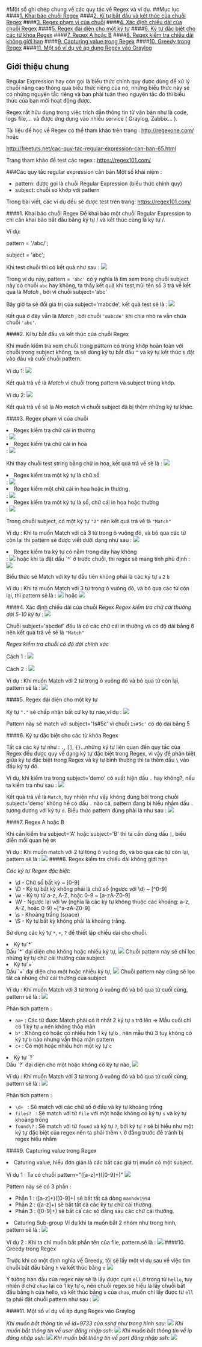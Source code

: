 #Một số ghi chép chung về các quy tắc về Regex và ví dụ.
##Mục lục
####[1. Khai báo chuỗi Regex](https://github.com/manhdinh/ghichep-regex/blob/master/Ghichep.md#1-khai-báo-chuỗi-regex-1)
####[2. Kí tự bắt đầu và kết thúc của chuỗi Regex](https://github.com/manhdinh/ghichep-regex/blob/master/Ghichep.md#2-kí-tự-bắt-đầu-và-kết-thúc-của-chuỗi-regex-1)
####[3. Regex phạm vi của chuỗi](https://github.com/manhdinh/ghichep-regex/blob/master/Ghichep.md#3-regex-phạm-vi-của-chuỗi-1)
####[4. Xác định chiều dài của chuỗi Regex](https://github.com/manhdinh/ghichep-regex/blob/master/Ghichep.md#4-xác-định-chiều-dài-của-chuỗi-regex-1)
####[5. Regex đại diện cho một ký tự](https://github.com/manhdinh/ghichep-regex/blob/master/Ghichep.md#5-regex-đại-diện-cho-một-ký-tự-1)
####[6. Ký tự đặc biệt cho các từ khóa Regex](https://github.com/manhdinh/ghichep-regex/blob/master/Ghichep.md#6-ký-tự-đặc-biệt-cho-các-từ-khóa-regex-1)
####[7. Regex A hoặc B](https://github.com/manhdinh/ghichep-regex/blob/master/Ghichep.md#7-regex-a-hoặc-b-1)
####[8.  Regex kiểm tra chiều dài không giới hạn](https://github.com/manhdinh/ghichep-regex/blob/master/Ghichep.md#8--regex-kiểm-tra-chiều-dài-không-giới-hạn-1)
####[9. Capturing value trong Regex](https://github.com/manhdinh/ghichep-regex/blob/master/Ghichep.md#9-capturing-value-trong-regex-1)
####[10. Greedy trong Regex](https://github.com/manhdinh/ghichep-regex/blob/master/Ghichep.md#10-greedy-trong-regex-1)
####[11. Một số ví dụ về áp dụng Regex vào Graylog](https://github.com/manhdinh/ghichep-regex/blob/master/Ghichep.md#11-một-số-ví-dụ-về-áp-dụng-regex-vào-graylog-1)
## Giới thiệu chung
Regular Expression hay còn gọi là biểu thức chính quy được dùng để xử lý chuỗi nâng cao thông qua biểu thức riêng của nó, những biểu thức này sẽ có những nguyên tắc riêng và bạn phải tuân theo nguyên tắc đó thì biểu thức của bạn mới hoạt động được. 

Regex rất hữu dụng trong việc trích dẫn thông tin từ văn bản như là code, logs file,... và được ứng dụng
vào nhiều service ( Graylog, Zabbix... ).

Tài liệu để học về Regex có thể tham khảo trên trang : http://regexone.com/ hoặc

http://freetuts.net/cac-quy-tac-regular-expression-can-ban-65.html

Trang tham khảo để test các regex : https://regex101.com/ 

###Các quy tắc regular expression căn bản
 Một số khái niệm : 
 -  pattern: được gọi là chuỗi Regular Expression (biểu thức chính quy)
 -  subject: chuỗi so khớp với pattern
 
 Trong bài viết, các ví dụ đều sẽ được test trên trang: https://regex101.com/ 

####1. Khai báo chuỗi Regex
 Để khai báo một chuỗi Regular Expression ta chỉ cần khai báo bắt đầu bằng ký tự / và kết thúc cũng là ký tự /.
 
 Ví dụ: 
 
pattern = '/abc/';
 
subject = 'abc';

Khi test chuỗi thì có kết quả như sau : <img src="http://i.imgur.com/UImXGkP.png">

Trong ví dụ này, pattern = `'abc'` có ý nghĩa là tìm xem trong chuỗi subject này có chuỗi `abc` hay không, ta thấy kết quả khi test,mũi tên số 3 trả về kết quả là *Match* , bởi vì chuỗi subject='abc'

Bây giờ ta sẽ đổi giá trị của subject='mabcde', kết quả test sẽ là : <img src="http://i.imgur.com/r28t9ZS.png">

Kết quả ở đây vẫn là *Match* , bởi chuỗi `'mabcde'` khi chia nhỏ ra vẫn chứa chuỗi `'abc'`.

####2. Kí tự bắt đầu và kết thúc của chuỗi Regex

Khi muốn kiểm tra xem chuỗi trong pattern có trùng khớp hoàn toàn với chuỗi trong subject không, ta sẽ dùng ký tự bắt đầu `^` và ký tự kết thúc `$` đặt vào đầu và cuối chuỗi pattern.

Ví dụ 1: <img src="http://i.imgur.com/TwadzCF.png">

Kết quả trả về là *Match* vì chuỗi trong pattern và subject trùng khớp. 

Ví dụ 2: <img src="http://i.imgur.com/ZL9AAYO.png">

Kết quả trả về sẽ là *No match* vì chuỗi subject đã bị thêm những ký tự khác.

####3. Regex phạm vi của chuỗi

  <li>Regex kiểm tra chữ cái in thường</li> : <img src="http://i.imgur.com/mk29XdZ.png">
  
  <li>Regex kiểm tra chữ cái in hoa</li> : <img src="http://i.imgur.com/exTIDyY.png">
  
   Khi thay chuỗi test string bằng chữ in hoa, kết quả trả về sẽ là : <img src="http://i.imgur.com/exTIDyY.png">
  
  <li>Regex kiểm tra một ký tự là chữ số</li> : <img src="http://i.imgur.com/80g4xwk.png">
  
  <li>Regex kiểm một chữ cái in hoa hoặc in thường</li> : <img src="http://i.imgur.com/ERwSx6S.png">
  
  <li>Regex kiểm tra một ký tự là số, chữ cái in hoa hoặc thường</li> : <img src="http://i.imgur.com/nKhBbUn.png">
  
  Trong chuỗi subject, có một ký tự `"2"` nên kết quả trả về là `"Match"`
  
  Ví dụ : Khi ta muốn Match với cả 3 từ trong ô vuông đỏ, và bỏ qua các từ còn lại thì pattern sẽ được viết dưới dạng như sau : <img src="http://i.imgur.com/yne1i6K.png">
  
   <li>Regex kiểm tra ký tự có nằm trong dãy hay không</li> : <img src="http://i.imgur.com/DhkxgNN.png">
   hoặc khi ta đặt dấu `^` ở trước chuỗi, thì regex sẽ mang tính phủ định : <img src="http://i.imgur.com/MniYaOZ.png">
   
   Biểu thức sẽ Match với ký tự đầu tiên không phải là các ký tự `a` `2` `b`
   
  Ví dụ : Khi ta muốn Match với 3 từ trong ô vuông đỏ, và bỏ qua các từ còn lại, thì pattern sẽ là : <img src="http://i.imgur.com/0XHuq2y.png"> hoặc <img src="http://i.imgur.com/rtI25iB.png">
  
####4. Xác định chiều dài của chuỗi Regex
 *Regex kiểm tra chữ cái thường dài 5-10 ký tự* : <img src="http://i.imgur.com/fSr3fBF.png">
 
 Chuỗi subject='abcdef' đều là có các chữ cái in thường và có độ dài bằng 6 nên kết quả trả về sẽ là `"Match"`
 
 *Regex kiểm tra chuỗi có độ dài chính xác*
 
 Cách 1 : <img src="http://i.imgur.com/cWVfGSN.png">
 
 Cách 2 : <img src="http://i.imgur.com/dNTPmEy.png">
 
 Ví dụ : Khi muốn Match với 2 từ trong ô vuông đỏ và bỏ qua từ còn lại, pattern sẽ là : <img src="http://i.imgur.com/IV97Kss.png">

####5. Regex đại diện cho một ký tự

Ký tự `"."` sẽ chấp nhận bất cứ ký tự nào,ví dụ : <img src="http://i.imgur.com/gGczvju.png">

Pattern này sẽ match với subject='1s#5c' vì chuỗi `1s#5c'` có độ dài bằng 5

####6. Ký tự đặc biệt cho các từ khóa Regex

Tất cả các ký tự như : `.`, `[]`, `{}`...những ký tự liên quan đến quy tắc của Regex đều được quy về dạng ký tự đặc biệt trong Regex, vì vậy để phân biệt giữa ký tự đặc biệt trong Regex và ký tự bình thường thì ta thêm dấu `\` vào đầu ký tự đó.

Ví dụ, khi kiểm tra trong subject='demo' có xuất hiện dấu `.` hay không?, nếu ta kiểm tra như sau : <img src="http://i.imgur.com/MeVYA6f.png">

Kết quả trả về là `Match`, tuy nhiên như vậy không đúng bởi trong chuỗi subject='demo' không hề có dấu `.` nào cả, pattern đang bị hiểu nhầm dấu `.` tương đương với ký tự `d`. Biểu thức pattern đúng phải là như sau : <img src="http://i.imgur.com/vCtVAHB.png">

####7. Regex A hoặc B

Khi cần kiểm tra subject='A' hoặc subject='B' thì ta cần dùng dấu `|`, biểu diễn mối quan hệ `OR`

Ví dụ : Khi muốn match với 2 từ tỏng ô vuông đỏ, và bỏ qua các từ còn lại, pattern sẽ là : <img src="http://i.imgur.com/BrGwkeR.png">
####8.  Regex kiểm tra chiều dài không giới hạn

*Các ký tự Regex đặc biệt:*

 - \d - Chữ số bất kỳ ~ [0-9]
 - \D - Ký tự bất kỳ không phải là chữ số (ngược với \d) ~ [^0-9]
 - \w - Ký tự từ a-z, A-Z, hoặc 0-9 ~ [a-zA-Z0-9]
 - \W - Ngược lại với \w (nghĩa là các ký tự không thuộc các khoảng: a-z, A-Z, hoặc 0-9) ~[^a-zA-Z0-9]
 - \s - Khoảng trắng (space)
 - \S - Ký tự bất kỳ không phải là khoảng trắng.

Sử dụng các ký tự `*`, `+`, `?` để thiết lập chiều dài cho chuỗi.

<li>Ký tự`*`</li>
Dấu `*` đại diện cho không hoặc nhiều ký tự, <img src="http://i.imgur.com/zOc8llE.png">
Chuỗi pattern này sẽ chỉ lọc những ký tự chữ cái thường của subject
<li>Ký tự`+`</li>
Dấu `+` đại diện cho một hoặc nhiều ký tự, <img src="http://i.imgur.com/kT46NnL.png">
Chuỗi pattern này cũng sẽ lọc tất cả những chữ cái thường của subject

Ví dụ : Khi muốn Match với 3 từ trong ô vuông đỏ và bỏ qua từ cuối cùng, pattern sẽ là : <img src="http://i.imgur.com/IhDbpPy.png">

Phân tích pattern : 
 - `aa+` : Các từ được Match phải có ít nhất 2 ký tự `a` trở lên => Mẫu cuối chỉ có 1 ký tự `a` nên không thỏa mãn
 - `b*`  : Không có hoặc có nhiều hơn 1 ký tự `b` , nên mẫu thứ 3 tuy không có ký tự `b` nào nhưng vẫn thỏa mãn pattern
 - `c+`  : Có một hoặc nhiều hơn một ký tự `c`
<li>Ký tự `?` </li>
Dấu `?` đại diện cho một hoặc không có ký tự nào, <img src="http://i.imgur.com/Ri9zWZk.png">

Ví dụ : Khi muốn Match với 3 từ trong ô vuông đỏ và bỏ qua từ cuối cùng, pattern sẽ là : <img src="http://i.imgur.com/BjODc7m.png">

Phân tích pattern : 
 - `\d+ `    : Sẽ match với các chữ số ở đầu và ký tự khoảng trống ` `
 - `files? ` : Sẽ match với từ `file` với một hoặc không có ký tự `s` và ký tự khoảng trống ` `
 - `found\?`  : Sẽ match với từ `found` và ký tự `?`, bởi ký tự `?` sẽ bị hiểu như một ký tự đặc biệt của regex nên ta phải thêm `\` ở đằng trước để tránh bị regex hiểu nhầm

####9. Capturing value trong Regex

<li>Caturing value, hiểu đơn giản là các bắt các giá trị muốn có một subject.</li>

Ví dụ 1 : Ta có chuỗi pattern="([a-z]+)([0-9]+)" 
<img src="http://i.imgur.com/8JB7spj.png"> 

Pattern này sẽ có 3 phần : 
 - Phần 1 : ([a-z]+)([0-9]+) sẽ bắt tất cả dòng `manhdv1994`
 - Phần 2 : ([a-z]+) sẽ bắt tất cả các ký tự chữ cái thường.
 - Phần 3 : ([0-9]+) sẽ bắt cả các số đằng sau các chữ cái thường.
 <li> Caturing Sub-group 
Ví dụ khi ta muốn bắt 2 nhóm như trong hình, pattern sẽ là : <img src="http://i.imgur.com/ZWlxqcY.png">
 
Ví dụ 2 : Khi ta chỉ muốn bắt phần tên của file, pattern sẽ là : <img src="http://i.imgur.com/thIxT7B.png">
####10. Greedy trong Regex

Trước khi có một định nghĩa về Greedy, tôi sẽ lấy một ví dụ sau về việc tìm chuỗi bắt đầu bằng `h` và kết thúc bằng `o`
<img src="http://i.imgur.com/akD4IWH.png">

Ý tưởng ban đầu của regex này sẽ là lấy được cụm `ell` ở trong từ `hello`, tuy nhiên ở chữ `chao` lại có 1 ký tự `o`, nên chuỗi regex sẽ hiểu là lấy chuỗi bắt đầu bằng `h` của hello, và kết thúc bằng `o` của `chao`, muốn chỉ lấy được từ `ell` ta phải đặt chuỗi pattern như sau : <img src="http://i.imgur.com/gmYBPdD.png">

####11. Một số ví dụ về áp dụng Regex vào Graylog

*Khi muốn bắt thông tin về id=9733 của sshd như trong hình sau:*
<img src="http://i.imgur.com/ULLQiN8.png">
*Khi muốn bắt thông tin về user đăng nhập ssh:*
<img src="http://i.imgur.com/6iPV4cP.png">
*Khi muốn bắt thông tin về ip đăng nhập ssh:*
<img src="http://i.imgur.com/8CxpG5e.png">
*Khi muốn bắt thông tin về port đăng nhập ssh:*
<img src="http://i.imgur.com/6S5xDgQ.png">

